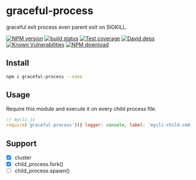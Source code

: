 # graceful-process

graceful exit process even parent exit on SIGKILL.

[![NPM version][npm-image]][npm-url]
[![build status][travis-image]][travis-url]
[![Test coverage][codecov-image]][codecov-url]
[![David deps][david-image]][david-url]
[![Known Vulnerabilities][snyk-image]][snyk-url]
[![NPM download][download-image]][download-url]

[npm-image]: https://img.shields.io/npm/v/graceful-process.svg?style=flat-square
[npm-url]: https://npmjs.org/package/graceful-process
[travis-image]: https://img.shields.io/travis/node-modules/graceful-process.svg?style=flat-square
[travis-url]: https://travis-ci.org/node-modules/graceful-process
[codecov-image]: https://codecov.io/gh/node-modules/graceful-process/branch/master/graph/badge.svg
[codecov-url]: https://codecov.io/gh/node-modules/graceful-process
[david-image]: https://img.shields.io/david/node-modules/graceful-process.svg?style=flat-square
[david-url]: https://david-dm.org/{{org}}/graceful-process
[snyk-image]: https://snyk.io/test/npm/graceful-process/badge.svg?style=flat-square
[snyk-url]: https://snyk.io/test/npm/graceful-process
[download-image]: https://img.shields.io/npm/dm/graceful-process.svg?style=flat-square
[download-url]: https://npmjs.org/package/graceful-process

## Install

```bash
npm i graceful-process --save
```

## Usage

Require this module and execute it on every child process file.

```js
// mycli.js
require('graceful-process')({ logger: console, label: 'mycli-child-cmd' });
```

## Support

- [x] cluster
- [x] child_process.fork()
- [ ] child_process.spawn()
